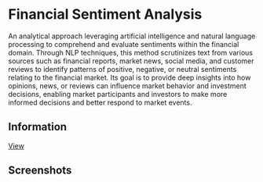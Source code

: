 # Financial Sentiment Analysis
An analytical approach leveraging artificial intelligence and natural language processing to comprehend and evaluate sentiments within the financial domain. Through NLP techniques, this method scrutinizes text from various sources such as financial reports, market news, social media, and customer reviews to identify patterns of positive, negative, or neutral sentiments relating to the financial market. Its goal is to provide deep insights into how opinions, news, or reviews can influence market behavior and investment decisions, enabling market participants and investors to make more informed decisions and better respond to market events.

## Information
[View](https://github.com/achmadhadikurnia/belajar-pengembangan-machine-learning-dicoding-certificate)

## Screenshots

